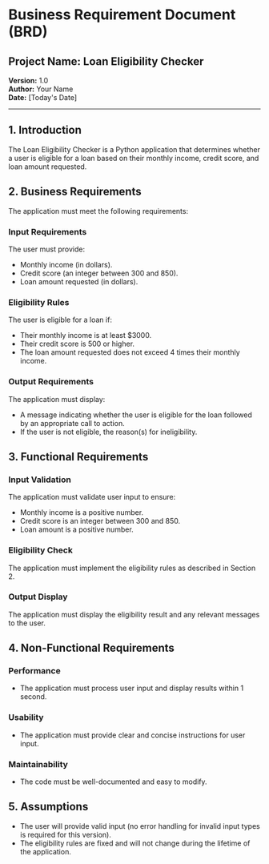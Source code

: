 # Business Requirement Document (BRD)

## Project Name: Loan Eligibility Checker  
**Version:** 1.0  
**Author:** Your Name  
**Date:** [Today's Date]  

---

## 1. Introduction  
The Loan Eligibility Checker is a Python application that determines whether a user is eligible for a loan based on their monthly income, credit score, and loan amount requested.

## 2. Business Requirements  
The application must meet the following requirements:

### Input Requirements  
The user must provide:
- Monthly income (in dollars).
- Credit score (an integer between 300 and 850).
- Loan amount requested (in dollars).

### Eligibility Rules  
The user is eligible for a loan if:
- Their monthly income is at least $3000.
- Their credit score is 500 or higher.
- The loan amount requested does not exceed 4 times their monthly income.

### Output Requirements  
The application must display:
- A message indicating whether the user is eligible for the loan followed by an appropriate call to action.
- If the user is not eligible, the reason(s) for ineligibility.

## 3. Functional Requirements  

### Input Validation  
The application must validate user input to ensure:
- Monthly income is a positive number.
- Credit score is an integer between 300 and 850.
- Loan amount is a positive number.

### Eligibility Check  
The application must implement the eligibility rules as described in Section 2.

### Output Display  
The application must display the eligibility result and any relevant messages to the user.

## 4. Non-Functional Requirements  

### Performance  
- The application must process user input and display results within 1 second.

### Usability  
- The application must provide clear and concise instructions for user input.

### Maintainability  
- The code must be well-documented and easy to modify.

## 5. Assumptions  
- The user will provide valid input (no error handling for invalid input types is required for this version).
- The eligibility rules are fixed and will not change during the lifetime of the application.

